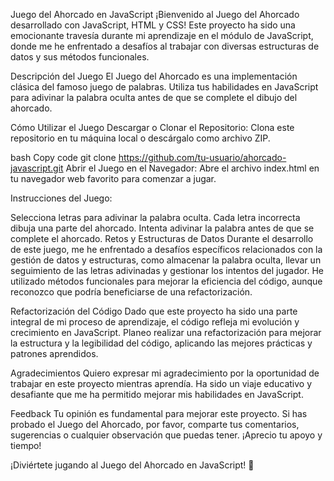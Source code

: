 Juego del Ahorcado en JavaScript
¡Bienvenido al Juego del Ahorcado desarrollado con JavaScript, HTML y CSS! Este proyecto ha sido una emocionante travesía durante mi aprendizaje en el módulo de JavaScript, donde me he enfrentado a desafíos al trabajar con diversas estructuras de datos y sus métodos funcionales.

Descripción del Juego
El Juego del Ahorcado es una implementación clásica del famoso juego de palabras. Utiliza tus habilidades en JavaScript para adivinar la palabra oculta antes de que se complete el dibujo del ahorcado.

Cómo Utilizar el Juego
Descargar o Clonar el Repositorio: Clona este repositorio en tu máquina local o descárgalo como archivo ZIP.

bash
Copy code
git clone https://github.com/tu-usuario/ahorcado-javascript.git
Abrir el Juego en el Navegador: Abre el archivo index.html en tu navegador web favorito para comenzar a jugar.

Instrucciones del Juego:

Selecciona letras para adivinar la palabra oculta.
Cada letra incorrecta dibuja una parte del ahorcado.
Intenta adivinar la palabra antes de que se complete el ahorcado.
Retos y Estructuras de Datos
Durante el desarrollo de este juego, me he enfrentado a desafíos específicos relacionados con la gestión de datos y estructuras, como almacenar la palabra oculta, llevar un seguimiento de las letras adivinadas y gestionar los intentos del jugador. He utilizado métodos funcionales para mejorar la eficiencia del código, aunque reconozco que podría beneficiarse de una refactorización.

Refactorización del Código
Dado que este proyecto ha sido una parte integral de mi proceso de aprendizaje, el código refleja mi evolución y crecimiento en JavaScript. Planeo realizar una refactorización para mejorar la estructura y la legibilidad del código, aplicando las mejores prácticas y patrones aprendidos.

Agradecimientos
Quiero expresar mi agradecimiento por la oportunidad de trabajar en este proyecto mientras aprendía. Ha sido un viaje educativo y desafiante que me ha permitido mejorar mis habilidades en JavaScript.

Feedback
Tu opinión es fundamental para mejorar este proyecto. Si has probado el Juego del Ahorcado, por favor, comparte tus comentarios, sugerencias o cualquier observación que puedas tener. ¡Aprecio tu apoyo y tiempo!

¡Diviértete jugando al Juego del Ahorcado en JavaScript! 🎉

